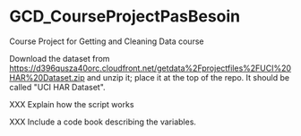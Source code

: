 # GCD_CourseProjectPasBesoin
Course Project for Getting and Cleaning Data course

Download the dataset from
https://d396qusza40orc.cloudfront.net/getdata%2Fprojectfiles%2FUCI%20HAR%20Dataset.zip
and unzip it; place it at the top of the repo. It should be called
"UCI HAR Dataset".

XXX Explain how the script works

XXX Include a code book describing the variables.
